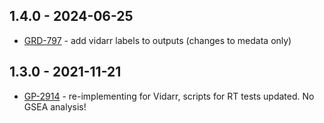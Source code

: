 ## 1.4.0 - 2024-06-25
- [GRD-797](https://jira.oicr.on.ca/browse/GRD-797) - add vidarr labels to outputs (changes to medata only)
## 1.3.0 - 2021-11-21
- [GP-2914](https://jira.oicr.on.ca/browse/GP-2914) - re-implementing for Vidarr, scripts for RT tests updated. No GSEA analysis!
